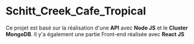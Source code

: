 # Schitt_Creek_Cafe_Tropical

Ce projet est basé sur la réalisation d'une **API** avec **Node JS** et le **Cluster MongoDB**. Il y'a également une partie Front-end réalisée avec **React JS**

